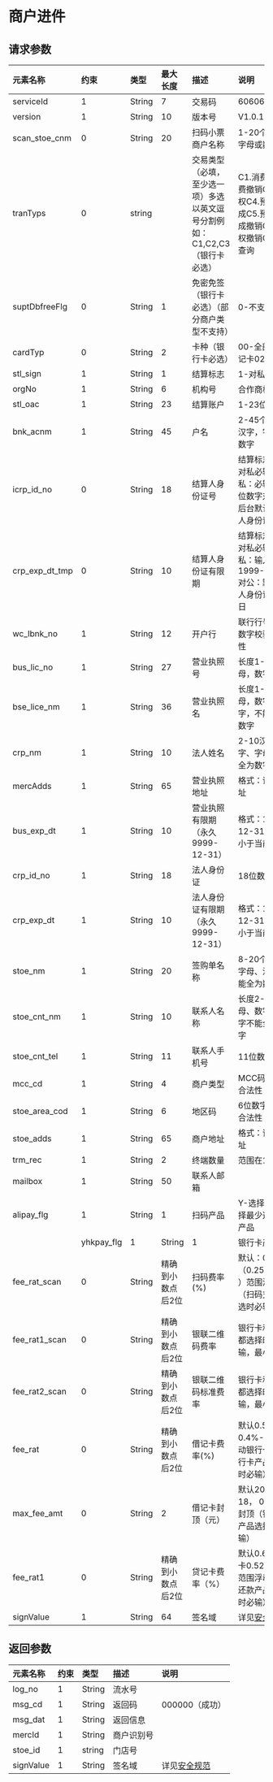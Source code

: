 # 商户进件

## 请求参数

| **元素名称** | **约束** | **类型** | **最大长度** | **描述** | **说明** |
| :--- | :--- | :--- | :--- | :--- | :--- |
| serviceId | 1 | String | 7 | 交易码 | 6060601 |
| version | 1 | String | 10 | 版本号 | V1.0.1 |
| scan\_stoe\_cnm | 0 | String | 20 | 扫码小票商户名称 | 1-20个中文、字母或数字 |
| tranTyps | 0 | string |  | 交易类型（必填，至少选一项）多选以英文逗号分割例如：C1,C2,C3（银行卡必选） | C1.消费C2.消费撤销C3.预授权C4.预授权完成C5.预授权完成撤销C6.预授权撤销C7.余额查询 |
| suptDbfreeFlg | 0 | String | 1 | 免密免签（银行卡必选）（部分商户类型不支持） | 0-不支持1支持 |
| cardTyp | 0 | String | 2 | 卡种（银行卡必选） | 00-全部01-借记卡02-贷记卡 |
| stl\_sign | 1 | String | 1 | 结算标志 | 1-对私 0-对公 |
| orgNo | 1 | String | 6 | 机构号 | 合作商机构号 |
| stl\_oac | 1 | String | 23 | 结算账户 | 1-23位数字 |
| bnk\_acnm | 1 | String | 45 | 户名 | 2-45个字符，汉字，字母，数字 |
| icrp\_id\_no | 0 | String | 18 | 结算人身份证号 | 结算标志为1-对私必输，对私：必输，18位数字对公，后台默认给法人身份证号 |
| crp\_exp\_dt\_tmp | 0 | String | 10 | 结算人身份证有限期 | 结算标志为1-对私必输对私：输入格式1999-12-31对公：默认法人身份证到期日 |
| wc\_lbnk\_no | 1 | String | 12 | 开户行 | 联行行号12位数字校验正确性 |
| bus\_lic\_no | 1 | String | 27 | 营业执照号 | 长度1-27，字母，数字 |
| bse\_lice\_nm | 1 | String | 36 | 营业执照名 | 长度1-36，字母，数字、汉字，不能全为数字 |
| crp\_nm | 1 | String | 10 | 法人姓名 | 2-10汉字、数字、字母不能全为数字 |
| mercAdds | 1 | String | 65 | 营业执照地址 | 格式：详细地址 |
| bus\_exp\_dt | 1 | String | 10 | 营业执照有限期（永久9999-12-31） | 格式：1999-12-31，不能小于当前日期 |
| crp\_id\_no | 1 | String | 18 | 法人身份证 | 18位数字 |
| crp\_exp\_dt | 1 | String | 10 | 法人身份证有限期（永久9999-12-31） | 格式：1999-12-31，不能小于当前日期 |
| stoe\_nm | 1 | String | 20 | 签购单名称 | 8-20个数字、字母、汉字不能全为数字 |
| stoe\_cnt\_nm | 1 | String | 10 | 联系人名称 | 长度2-10，字母、数字、汉字不能全为数字 |
| stoe\_cnt\_tel | 1 | String | 11 | 联系人手机号 | 11位数字 |
| mcc\_cd | 1 | String | 4 | 商户类型 | MCC码，校验合法性 |
| stoe\_area\_cod | 1 | String | 6 | 地区码 | 6位数字，校验合法性 |
| stoe\_adds | 1 | String | 65 | 商户地址 | 格式：详细地址 |
| trm\_rec | 1 | String | 2 | 终端数量 | 范围在1-99 |
| mailbox | 1 | String | 50 | 联系人邮箱 |  |
| alipay\_flg | 1 | String | 1 | 扫码产品 | Y-选择N-不选择最少选一个产品 |
|  | yhkpay\_flg | 1 | String | 1 | 银行卡产品 |
| fee\_rat\_scan | 0 | String | 精确到小数点后2位 | 扫码费率\(%\) | 默认：0.38，（0.25%-3%）范围浮动（扫码支付勾选时必输） |
| fee\_rat1\_scan | 0 | String | 精确到小数点后2位 | 银联二维码费率 | 银行卡和扫码都选择时候必输，最小0.22 |
| fee\_rat2\_scan | 0 | String | 精确到小数点后2位 | 银联二维码标准费率 | 银行卡和扫码都选择时候必输，最小0.6 |
| fee\_rat | 0 | String | 精确到小数点后2位 | 借记卡费率\(%\) | 默认0.5，0.4%-3% 浮动银行卡（银行卡产品选择时必输） |
| max\_fee\_amt | 0 | String | 2 | 借记卡封顶（元） | 默认20，最低18， 0表示不封顶（银行卡产品选择时必输） |
| fee\_rat1 | 0 | String | 精确到小数点后2位 | 贷记卡费率（%） | 默认0.6，贷记卡0.52%-3%范围浮动（已还款产品选择时必输） |
| signValue | 1 | String | 64 | 签名域 | 详见[安全规范](/mercRegist/api-list/mercSearch.md) |

## 返回参数

| **元素名称** | **约束** | **类型** | **描述** | **说明** |
| :--- | :--- | :--- | :--- | :--- |
| log\_no | 1 | String | 流水号 |  |
| msg\_cd | 1 | String | 返回码 | 000000（成功） |
| msg\_dat | 1 | String | 返回信息 |  |
| mercId | 1 | String | 商户识别号 |  |
| stoe\_id | 1 | string | 门店号 |  |
| signValue | 1 | String | 签名域 | 详见[安全规范](/mercRegist/api-list/mercSearch.md) |



